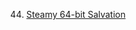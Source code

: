 44. [Steamy 64-bit Salvation](https://linuxgamecast.com/2013/06/linuxgamecast-weekly-ep44-steamy-64-bit-salvation/)
